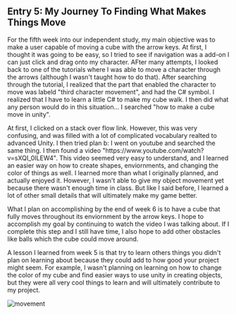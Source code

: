 <h2>Entry 5: My Journey To Finding What Makes Things Move</h2>

  <p>For the fifth week into our independent study, my main objective was to make a user capable of moving a cube with the arrow keys. At first, I thought it was going to be easy, so I tried to see if navigation was a add-on I can just click and drag onto my character. AFter many attempts, I looked back to one of the tutorials where I was able to move a character through the arrows (although I wasn't taught how to do that). After searching through the tutorial, I realized that the part that enabled the character to move was labeld "third character movement", and had the C# symbol. I realized that I have to learn a little C# to make my cube walk. I then did what any person would do in this situation... I searched "how to make a cube move in unity". </p>
  <p>At first, I clicked on a stack over flow link. However, this was very confusing, and was filled with a lot of complicated vocabulary realted to advanced Unity. I then tried plan b: I went on youtube and searched the same thing. I then found a video "https://www.youtube.com/watch?v=sXQI_0ILEW4". This video seemed very easy to understand, and I learned an easier way on how to create shapes, enviornments, and changing the color of things as well. I learned more than what I originally planned, and actually enjoyed it. However, I wasn't able to give my object movement yet because there wasn't enough time in class. But like I said before, I learned a lot of other small details that will ultimately make my game better.</p>
  <p>What I plan on accomplishing by the end of week 6 is to have a cube that fully moves throughout its enviornment by the arrow keys. I hope to accomplish my goal by continuing to watch the video I was talking about. If I complete this step and I still have time, I also hope to add other obstacles like balls which the cube could move around.</p>
  <p>A lesson I learned from week 5 is that try to learn others things you didn't plan on learning about because they could add to how good your project might seem. For example, I wasn't planning on learning on how to change the color of my cube and find easier ways to use unity in creating objects, but they were all very cool things to learn and will ultimately contribute to my project.</p>

  <img src="https://media.giphy.com/media/55d9Jb6sxv0UByXT2P/giphy.gif" alt="movement" >
